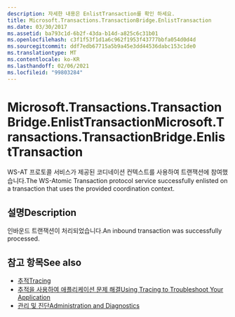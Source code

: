 ```yaml
---
description: 자세한 내용은 EnlistTransaction를 확인 하세요.
title: Microsoft.Transactions.TransactionBridge.EnlistTransaction
ms.date: 03/30/2017
ms.assetid: ba793c1d-6b2f-43da-b14d-a825c6c31b01
ms.openlocfilehash: c3f1f53f1d1a6c962f1953f43777bbfa054d0d4d
ms.sourcegitcommit: ddf7edb67715a5b9a45e3dd44536dabc153c1de0
ms.translationtype: MT
ms.contentlocale: ko-KR
ms.lasthandoff: 02/06/2021
ms.locfileid: "99803284"
---
```

# <a name="microsofttransactionstransactionbridgeenlisttransaction"></a><span data-ttu-id="8fbe5-103">Microsoft.Transactions.TransactionBridge.EnlistTransaction</span><span class="sxs-lookup"><span data-stu-id="8fbe5-103">Microsoft.Transactions.TransactionBridge.EnlistTransaction</span></span>

<span data-ttu-id="8fbe5-104">WS-AT 프로토콜 서비스가 제공된 코디네이션 컨텍스트를 사용하여 트랜잭션에 참여했습니다.</span><span class="sxs-lookup"><span data-stu-id="8fbe5-104">The WS-Atomic Transaction protocol service successfully enlisted on a transaction that uses the provided coordination context.</span></span>  
  
## <a name="description"></a><span data-ttu-id="8fbe5-105">설명</span><span class="sxs-lookup"><span data-stu-id="8fbe5-105">Description</span></span>  

 <span data-ttu-id="8fbe5-106">인바운드 트랜잭션이 처리되었습니다.</span><span class="sxs-lookup"><span data-stu-id="8fbe5-106">An inbound transaction was successfully processed.</span></span>  
  
## <a name="see-also"></a><span data-ttu-id="8fbe5-107">참고 항목</span><span class="sxs-lookup"><span data-stu-id="8fbe5-107">See also</span></span>

- [<span data-ttu-id="8fbe5-108">추적</span><span class="sxs-lookup"><span data-stu-id="8fbe5-108">Tracing</span></span>](index.md)
- [<span data-ttu-id="8fbe5-109">추적을 사용하여 애플리케이션 문제 해결</span><span class="sxs-lookup"><span data-stu-id="8fbe5-109">Using Tracing to Troubleshoot Your Application</span></span>](using-tracing-to-troubleshoot-your-application.md)
- [<span data-ttu-id="8fbe5-110">관리 및 진단</span><span class="sxs-lookup"><span data-stu-id="8fbe5-110">Administration and Diagnostics</span></span>](../index.md)

